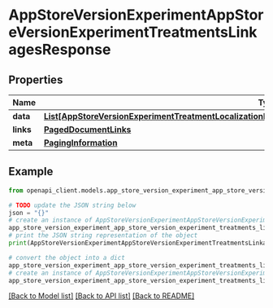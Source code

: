 # AppStoreVersionExperimentAppStoreVersionExperimentTreatmentsLinkagesResponse


## Properties

Name | Type | Description | Notes
------------ | ------------- | ------------- | -------------
**data** | [**List[AppStoreVersionExperimentTreatmentLocalizationRelationshipsAppStoreVersionExperimentTreatmentData]**](AppStoreVersionExperimentTreatmentLocalizationRelationshipsAppStoreVersionExperimentTreatmentData.md) |  | 
**links** | [**PagedDocumentLinks**](PagedDocumentLinks.md) |  | 
**meta** | [**PagingInformation**](PagingInformation.md) |  | [optional] 

## Example

```python
from openapi_client.models.app_store_version_experiment_app_store_version_experiment_treatments_linkages_response import AppStoreVersionExperimentAppStoreVersionExperimentTreatmentsLinkagesResponse

# TODO update the JSON string below
json = "{}"
# create an instance of AppStoreVersionExperimentAppStoreVersionExperimentTreatmentsLinkagesResponse from a JSON string
app_store_version_experiment_app_store_version_experiment_treatments_linkages_response_instance = AppStoreVersionExperimentAppStoreVersionExperimentTreatmentsLinkagesResponse.from_json(json)
# print the JSON string representation of the object
print(AppStoreVersionExperimentAppStoreVersionExperimentTreatmentsLinkagesResponse.to_json())

# convert the object into a dict
app_store_version_experiment_app_store_version_experiment_treatments_linkages_response_dict = app_store_version_experiment_app_store_version_experiment_treatments_linkages_response_instance.to_dict()
# create an instance of AppStoreVersionExperimentAppStoreVersionExperimentTreatmentsLinkagesResponse from a dict
app_store_version_experiment_app_store_version_experiment_treatments_linkages_response_from_dict = AppStoreVersionExperimentAppStoreVersionExperimentTreatmentsLinkagesResponse.from_dict(app_store_version_experiment_app_store_version_experiment_treatments_linkages_response_dict)
```
[[Back to Model list]](../README.md#documentation-for-models) [[Back to API list]](../README.md#documentation-for-api-endpoints) [[Back to README]](../README.md)


